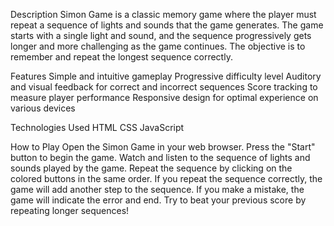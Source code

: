 Description
Simon Game is a classic memory game where the player must repeat a sequence of lights and sounds that the game generates. The game starts with a single light and sound, and the sequence progressively gets longer and more challenging as the game continues. The objective is to remember and repeat the longest sequence correctly.

Features
Simple and intuitive gameplay
Progressive difficulty level
Auditory and visual feedback for correct and incorrect sequences
Score tracking to measure player performance
Responsive design for optimal experience on various devices

Technologies Used
HTML
CSS
JavaScript

How to Play
Open the Simon Game in your web browser.
Press the "Start" button to begin the game.
Watch and listen to the sequence of lights and sounds played by the game.
Repeat the sequence by clicking on the colored buttons in the same order.
If you repeat the sequence correctly, the game will add another step to the sequence.
If you make a mistake, the game will indicate the error and end.
Try to beat your previous score by repeating longer sequences!
